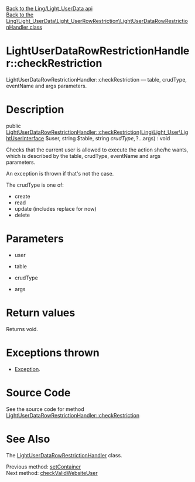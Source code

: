 [Back to the Ling/Light_UserData api](https://github.com/lingtalfi/Light_UserData/blob/master/doc/api/Ling/Light_UserData.md)<br>
[Back to the Ling\Light_UserData\Light_UserRowRestriction\LightUserDataRowRestrictionHandler class](https://github.com/lingtalfi/Light_UserData/blob/master/doc/api/Ling/Light_UserData/Light_UserRowRestriction/LightUserDataRowRestrictionHandler.md)


LightUserDataRowRestrictionHandler::checkRestriction
================



LightUserDataRowRestrictionHandler::checkRestriction — table, crudType, eventName and args parameters.




Description
================


public [LightUserDataRowRestrictionHandler::checkRestriction](https://github.com/lingtalfi/Light_UserData/blob/master/doc/api/Ling/Light_UserData/Light_UserRowRestriction/LightUserDataRowRestrictionHandler/checkRestriction.md)([Ling\Light_User\LightUserInterface](https://github.com/lingtalfi/Light_User/blob/master/doc/api/Ling/Light_User/LightUserInterface.md) $user, string $table, string $crudType, ?...$args) : void




Checks that the current user is allowed to execute the action she/he wants, which is described by the
table, crudType, eventName and args parameters.

An exception is thrown if that's not the case.

The crudType is one of:
- create
- read
- update (includes replace for now)
- delete




Parameters
================


- user

    

- table

    

- crudType

    

- args

    


Return values
================

Returns void.


Exceptions thrown
================

- [Exception](http://php.net/manual/en/class.exception.php).&nbsp;







Source Code
===========
See the source code for method [LightUserDataRowRestrictionHandler::checkRestriction](https://github.com/lingtalfi/Light_UserData/blob/master/Light_UserRowRestriction/LightUserDataRowRestrictionHandler.php#L58-L149)


See Also
================

The [LightUserDataRowRestrictionHandler](https://github.com/lingtalfi/Light_UserData/blob/master/doc/api/Ling/Light_UserData/Light_UserRowRestriction/LightUserDataRowRestrictionHandler.md) class.

Previous method: [setContainer](https://github.com/lingtalfi/Light_UserData/blob/master/doc/api/Ling/Light_UserData/Light_UserRowRestriction/LightUserDataRowRestrictionHandler/setContainer.md)<br>Next method: [checkValidWebsiteUser](https://github.com/lingtalfi/Light_UserData/blob/master/doc/api/Ling/Light_UserData/Light_UserRowRestriction/LightUserDataRowRestrictionHandler/checkValidWebsiteUser.md)<br>

